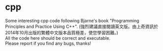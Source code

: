 # cpp
Some interesting cpp code following Bjarne's book "Programming Principles and Practice Using C++". (強烈建議直接閱讀英文版。由上奇資訊於2014年10月出版的繁體中文版本品質極差，使您學習困難。) </br>
All the code here should be correct and executable. </br>
Please report if you find any bugs, thanks! </br>
